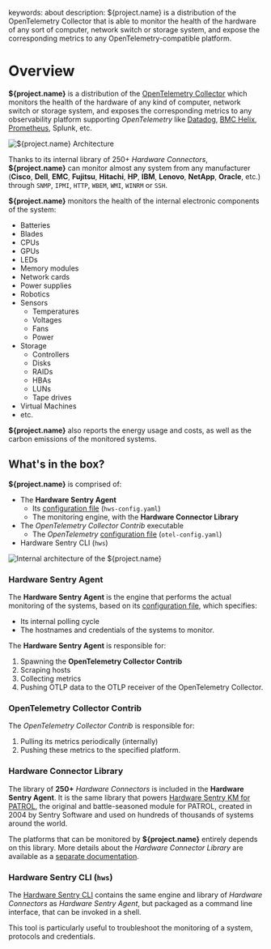 keywords: about
description: ${project.name} is a distribution of the OpenTelemetry Collector that is able to monitor the health of the hardware of any sort of computer, network switch or storage system, and expose the corresponding metrics to any OpenTelemetry-compatible platform.

# Overview

<!-- MACRO{toc|fromDepth=1|toDepth=2|id=toc} -->

**${project.name}** is a distribution of the [OpenTelemetry Collector](https://opentelemetry.io/docs/collector/) which monitors the health of the hardware of any kind of computer, network switch or storage system, and exposes the corresponding metrics to any observability platform supporting *OpenTelemetry* like [Datadog](./integration/datadog.md), [BMC Helix](./integration/helix.md), [Prometheus](./prometheus/prometheus.md), Splunk, etc.

![**${project.name}** Architecture](./images/otel-architecture.png)

Thanks to its internal library of 250+ *Hardware Connectors*, **${project.name}** can monitor almost any system from any manufacturer (**Cisco**, **Dell**, **EMC**, **Fujitsu**, **Hitachi**, **HP**, **IBM**, **Lenovo**, **NetApp**, **Oracle**, etc.) through `SNMP`, `IPMI`, `HTTP`, `WBEM`, `WMI`, `WINRM` or `SSH`.

**${project.name}** monitors the health of the internal electronic components of the system:

* Batteries
* Blades
* CPUs
* GPUs
* LEDs
* Memory modules
* Network cards
* Power supplies
* Robotics
* Sensors
  * Temperatures
  * Voltages
  * Fans
  * Power
* Storage
  * Controllers
  * Disks
  * RAIDs
  * HBAs
  * LUNs
  * Tape drives
* Virtual Machines
* etc.

**${project.name}** also reports the energy usage and costs, as well as the carbon emissions of the monitored systems.

## What's in the box?

**${project.name}** is comprised of:

* The **Hardware Sentry Agent**
  * Its [configuration file](configuration/configure-agent.md) (`hws-config.yaml`)
  * The monitoring engine, with the **Hardware Connector Library**
* The *OpenTelemetry Collector Contrib* executable
  * The *OpenTelemetry* [configuration file](configuration/configure-otel.md) (`otel-config.yaml`)
* Hardware Sentry CLI (`hws`)

![Internal architecture of the ${project.name}](images/hws-internal-architecture.png)

### Hardware Sentry Agent

The **Hardware Sentry Agent** is the engine that performs the actual monitoring of the systems, based on its [configuration file](configuration/configure-agent.md), which specifies:

* Its internal polling cycle
* The hostnames and credentials of the systems to monitor.

The **Hardware Sentry Agent** is responsible for:

1. Spawning the **OpenTelemetry Collector Contrib**
2. Scraping hosts
3. Collecting metrics
4. Pushing OTLP data to the OTLP receiver of the OpenTelemetry Collector.

### OpenTelemetry Collector Contrib

The *OpenTelemetry Collector Contrib* is responsible for:

1. Pulling its metrics periodically (internally)
2. Pushing these metrics to the specified platform.

### Hardware Connector Library

The library of **250+** *Hardware Connectors* is included in the **Hardware Sentry Agent**. It is the same library that powers [Hardware Sentry KM for PATROL](https://www.sentrysoftware.com/products/km-hardware-sentry.html), the original and battle-seasoned module for PATROL, created in 2004 by Sentry Software and used on hundreds of thousands of systems around the world.

The platforms that can be monitored by **${project.name}** entirely depends on this library. More details about the *Hardware Connector Library* are available as a [separate documentation](https://www.sentrysoftware.com/docs/hardware-connectors/latest/index.html).

### Hardware Sentry CLI (`hws`)

The [Hardware Sentry CLI](troubleshooting/cli.md) contains the same engine and library of *Hardware Connectors* as *Hardware Sentry Agent*, but packaged as a command line interface, that can be invoked in a shell.

This tool is particularly useful to troubleshoot the monitoring of a system, protocols and credentials.